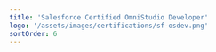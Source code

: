 ```yaml
---
title: 'Salesforce Certified OmniStudio Developer'
logo: '/assets/images/certifications/sf-osdev.png'
sortOrder: 6
---
```

